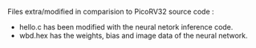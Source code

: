 Files extra/modified in comparision to PicoRV32 source code :
 * hello.c has been modified with the neural netork inference code.
 * wbd.hex has the weights, bias and image data of the neural network.

